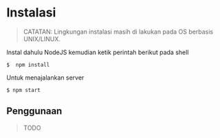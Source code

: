 Instalasi
=========

> CATATAN: Lingkungan instalasi masih di lakukan pada OS berbasis UNIX/LINUX.

Instal dahulu NodeJS kemudian ketik perintah berikut pada shell

    $  npm install


Untuk menajalankan server

    $ npm start


Penggunaan
----------

> TODO



